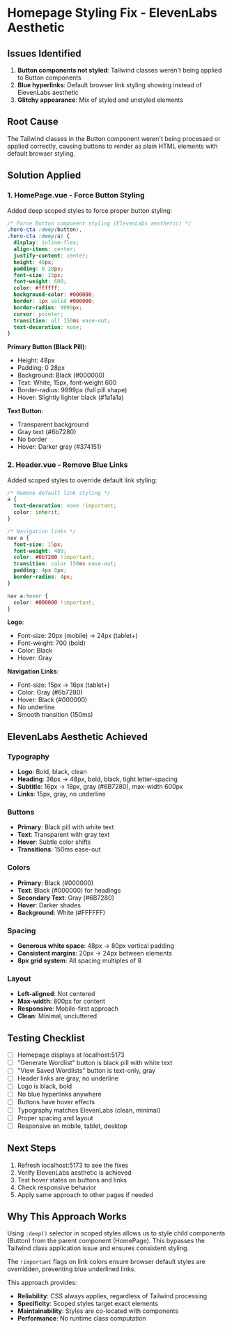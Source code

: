 # Homepage Styling Fix - ElevenLabs Aesthetic

## Issues Identified
1. **Button components not styled**: Tailwind classes weren't being applied to Button components
2. **Blue hyperlinks**: Default browser link styling showing instead of ElevenLabs aesthetic
3. **Glitchy appearance**: Mix of styled and unstyled elements

## Root Cause
The Tailwind classes in the Button component weren't being processed or applied correctly, causing buttons to render as plain HTML elements with default browser styling.

## Solution Applied

### 1. HomePage.vue - Force Button Styling
Added deep scoped styles to force proper button styling:

```css
/* Force Button component styling (ElevenLabs aesthetic) */
.hero-cta :deep(button),
.hero-cta :deep(a) {
  display: inline-flex;
  align-items: center;
  justify-content: center;
  height: 48px;
  padding: 0 28px;
  font-size: 15px;
  font-weight: 600;
  color: #ffffff;
  background-color: #000000;
  border: 1px solid #000000;
  border-radius: 9999px;
  cursor: pointer;
  transition: all 150ms ease-out;
  text-decoration: none;
}
```

**Primary Button (Black Pill)**:
- Height: 48px
- Padding: 0 28px
- Background: Black (#000000)
- Text: White, 15px, font-weight 600
- Border-radius: 9999px (full pill shape)
- Hover: Slightly lighter black (#1a1a1a)

**Text Button**:
- Transparent background
- Gray text (#6b7280)
- No border
- Hover: Darker gray (#374151)

### 2. Header.vue - Remove Blue Links
Added scoped styles to override default link styling:

```css
/* Remove default link styling */
a {
  text-decoration: none !important;
  color: inherit;
}

/* Navigation links */
nav a {
  font-size: 15px;
  font-weight: 400;
  color: #6b7280 !important;
  transition: color 150ms ease-out;
  padding: 4px 8px;
  border-radius: 4px;
}

nav a:hover {
  color: #000000 !important;
}
```

**Logo**:
- Font-size: 20px (mobile) → 24px (tablet+)
- Font-weight: 700 (bold)
- Color: Black
- Hover: Gray

**Navigation Links**:
- Font-size: 15px → 16px (tablet+)
- Color: Gray (#6b7280)
- Hover: Black (#000000)
- No underline
- Smooth transition (150ms)

## ElevenLabs Aesthetic Achieved

### Typography
- **Logo**: Bold, black, clean
- **Heading**: 36px → 48px, bold, black, tight letter-spacing
- **Subtitle**: 16px → 18px, gray (#6B7280), max-width 600px
- **Links**: 15px, gray, no underline

### Buttons
- **Primary**: Black pill with white text
- **Text**: Transparent with gray text
- **Hover**: Subtle color shifts
- **Transitions**: 150ms ease-out

### Colors
- **Primary**: Black (#000000)
- **Text**: Black (#000000) for headings
- **Secondary Text**: Gray (#6B7280)
- **Hover**: Darker shades
- **Background**: White (#FFFFFF)

### Spacing
- **Generous white space**: 48px → 80px vertical padding
- **Consistent margins**: 20px → 24px between elements
- **8px grid system**: All spacing multiples of 8

### Layout
- **Left-aligned**: Not centered
- **Max-width**: 800px for content
- **Responsive**: Mobile-first approach
- **Clean**: Minimal, uncluttered

## Testing Checklist

- [ ] Homepage displays at localhost:5173
- [ ] "Generate Wordlist" button is black pill with white text
- [ ] "View Saved Wordlists" button is text-only, gray
- [ ] Header links are gray, no underline
- [ ] Logo is black, bold
- [ ] No blue hyperlinks anywhere
- [ ] Buttons have hover effects
- [ ] Typography matches ElevenLabs (clean, minimal)
- [ ] Proper spacing and layout
- [ ] Responsive on mobile, tablet, desktop

## Next Steps

1. Refresh localhost:5173 to see the fixes
2. Verify ElevenLabs aesthetic is achieved
3. Test hover states on buttons and links
4. Check responsive behavior
5. Apply same approach to other pages if needed

## Why This Approach Works

Using `:deep()` selector in scoped styles allows us to style child components (Button) from the parent component (HomePage). This bypasses the Tailwind class application issue and ensures consistent styling.

The `!important` flags on link colors ensure browser default styles are overridden, preventing blue underlined links.

This approach provides:
- **Reliability**: CSS always applies, regardless of Tailwind processing
- **Specificity**: Scoped styles target exact elements
- **Maintainability**: Styles are co-located with components
- **Performance**: No runtime class computation
